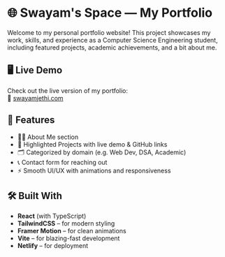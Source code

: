 # 🌐 Swayam's Space — My Portfolio

Welcome to my personal portfolio website! This project showcases my work, skills, and experience as a Computer Science Engineering student, including featured projects, academic achievements, and a bit about me.

## 🖥️ Live Demo

Check out the live version of my portfolio:  
🔗 [swayamjethi.com](https://swayamjethi.netlify.app)

## 📌 Features

- 🧑‍💻 About Me section
- 🚀 Highlighted Projects with live demo & GitHub links
- 🗂️ Categorized by domain (e.g. Web Dev, DSA, Academic)
- 📞 Contact form for reaching out
- ⚡ Smooth UI/UX with animations and responsiveness

## 🛠️ Built With

- **React** (with TypeScript)
- **TailwindCSS** – for modern styling
- **Framer Motion** – for clean animations
- **Vite** – for blazing-fast development
- **Netlify** – for deployment



